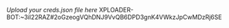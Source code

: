 *Upload your creds.json file here*
XPLOADER-BOT:~3iI22RAZ#2oGzeogVQhDNJ9VvQB6DPD3gnK4VWkzJpCwMDzRj6SE
